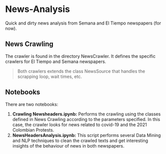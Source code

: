 # News-Analysis
Quick and dirty news analysis from Semana and El Tiempo newspapers (for now).

## News Crawling

The crawler is found in the directory NewsCrawler. It defines the specific crawlers for El Tiempo and Semana newspapers.

> Both crawlers extends the class NewsSource that handles the scrapping loop, wait times, etc.

## Notebooks
There are two notebooks:
1. **Crawling Newsheaders.ipynb:** Performs the crawling using the classes defined in News Crawling according to the parameters specified. In this case, the crawler looks for news related to covid-19 and the 2021 Colombian Protests.
2. **NewsHeadersAnalysis.ipynb:** This script performs several Data Mining and NLP techniques to clean the crawled texts and get interesting insights of the behaviour of news in both newspapers.
